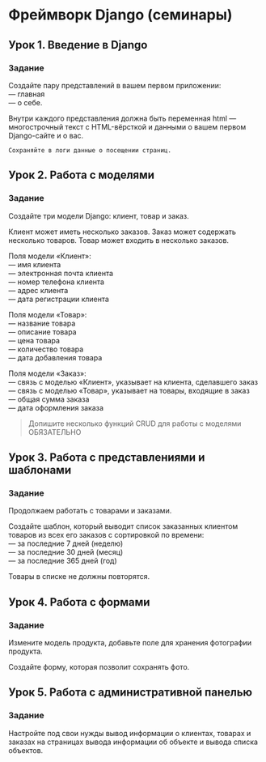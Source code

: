 # Фреймворк Django (семинары)

## Урок 1. Введение в Django

### Задание

Создайте пару представлений в вашем первом приложении:  
— главная  
— о себе.

Внутри каждого представления должна быть переменная html — многострочный текст с HTML-вёрсткой и данными о вашем первом Django-сайте и о вас.

    Сохраняйте в логи данные о посещении страниц.

## Урок 2. Работа с моделями

### Задание

Создайте три модели Django: клиент, товар и заказ.

Клиент может иметь несколько заказов. Заказ может содержать несколько товаров. Товар может входить в несколько заказов.

Поля модели «Клиент»:  
— имя клиента  
— электронная почта клиента  
— номер телефона клиента  
— адрес клиента  
— дата регистрации клиента

Поля модели «Товар»:  
— название товара  
— описание товара  
— цена товара  
— количество товара  
— дата добавления товара

Поля модели «Заказ»:  
— связь с моделью «Клиент», указывает на клиента, сделавшего заказ  
— связь с моделью «Товар», указывает на товары, входящие в заказ  
— общая сумма заказа  
— дата оформления заказа

> Допишите несколько функций CRUD для работы с моделями ОБЯЗАТЕЛЬНО

## Урок 3. Работа с представлениями и шаблонами

### Задание

Продолжаем работать с товарами и заказами.

Создайте шаблон, который выводит список заказанных клиентом товаров из всех его заказов с сортировкой по времени:  
— за последние 7 дней (неделю)  
— за последние 30 дней (месяц)  
— за последние 365 дней (год)

Товары в списке не должны повторятся.

## Урок 4. Работа с формами

### Задание

Измените модель продукта, добавьте поле для хранения фотографии продукта.

Создайте форму, которая позволит сохранять фото.

## Урок 5. Работа с административной панелью

### Задание

Настройте под свои нужды вывод информации о клиентах, товарах и заказах на страницах вывода информации об объекте и вывода списка объектов.
